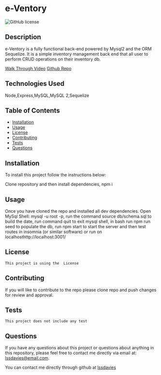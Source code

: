 # e-Ventory

![GitHub license](https://img.shields.io/badge/license--blue.svg)

## Description

e-Ventory is a fully functional back-end powered by Mysql2 and the ORM Sequelize. It is a simple inventory management back end that all user to perform CRUD operations on their inventory db.

[Walk Through Video](https://drive.google.com/file/d/1qQO1YRYUr3xBoOvkvOw483eYPxT96FDD/view)
[Github Repo](https://github.com/lssdavies/e-Ventory)

## Technologies Used

Node,Express,MySQL,MySQL 2,Sequelize

## Table of Contents

- [Installation](#installation)
- [Usage](#usage)
- [License](#license)
- [Contributing](#contributing)
- [Tests](#tests)
- [Questions](#questions)

## Installation

To install this project follow the instructions below:

Clone repository and then install dependencies, npm i

## Usage

Once you have cloned the repo and installed all dev dependencies. Open MySql Shell: mysql -u root -p, run the command source db/schema.sql to build the date, run command quit to exit mysql shell, in bash run npm run seed to populate the db, run npm start to start the server and then test routes in insomnia (or similar software) or run on localhosthttp://localhost:3001/

## License

    This project is using the  License

## Contributing

If you will like to contribute to the repo please clone repo and push changes for review and approval.

## Tests

    This project does not include any test

## Questions

If you have any questions about this project or questions about anything in this repository, please feel free to contact me directly via email at: lssdavies@email.com.

You can contact me directly through github at [lssdavies](https://github.com/lssdavies/)
